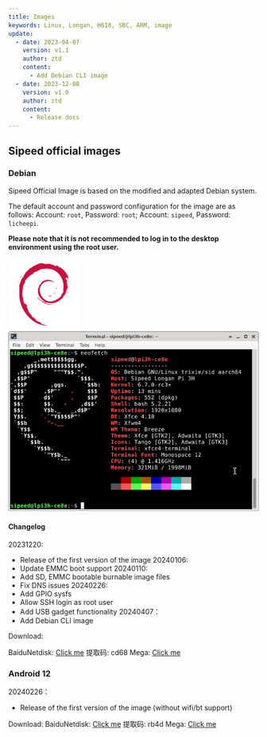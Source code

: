 ```yaml
---
title: Images
keywords: Linux, Longan, H618, SBC, ARM, image
update:
  - date: 2023-04-07
    version: v1.1
    author: ztd
    content:
      - Add Debian CLI image
  - date: 2023-12-08
    version: v1.0
    author: ztd
    content:
      - Release docs
---
```


## Sipeed official images

### Debian

Sipeed Official Image is based on the modified and adapted Debian system.

The default account and password configuration for the image are as follows:
Account: `root`, Password: `root`;
Account: `sipeed`, Password: `licheepi`.

**Please note that it is not recommended to log in to the desktop environment using the root user.**

![debian](./../../../../zh/longan/h618/lpi3h/assets/images/debian.png)  
![debian_neofetch](./../../../../zh/longan/h618/lpi3h/assets/images/debian_neofetch.png)  

#### Changelog

20231220:
- Release of the first version of the image
20240106:
- Update EMMC boot support
20240110:
- Add SD, EMMC bootable burnable image files
- Fix DNS issues
20240226:
- Add GPIO sysfs
- Allow SSH login as root user
- Add USB gadget functionality
20240407：
- Add Debian CLI image

Download:

BaiduNetdisk: [Click me](https://pan.baidu.com/s/1VGaARAq6dbicFy4VOytRuw) 提取码: cd68
Mega: [Click me](https://mega.nz/folder/gt50zDoC#LgRvHVCzWTUgGohKoMtlqA)

### Android 12

20240226：
- Release of the first version of the image (without wifi/bt support)

Download:
BaiduNetdisk: [Click me](https://pan.baidu.com/s/1t-cNlIIU0P8VDmkC518W6Q) 提取码: rb4d
Mega: [Click me](https://mega.nz/folder/Z14klTRI#l4aMYdxgFzUf-SirkvdOhg)